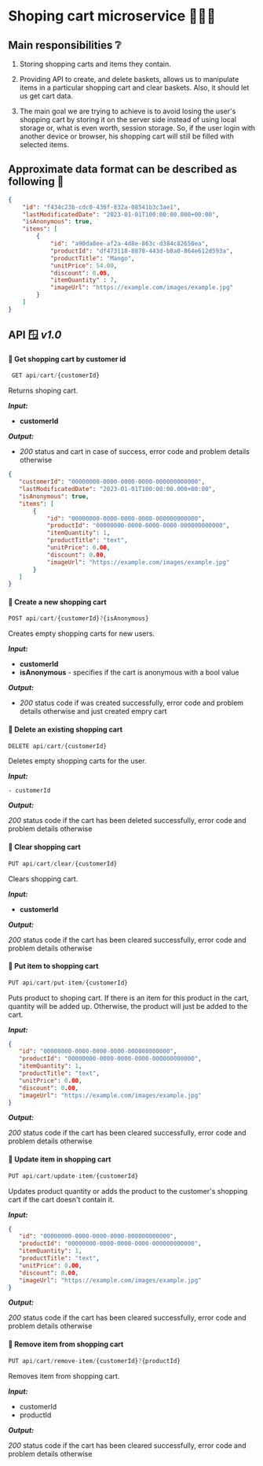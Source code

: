 # Shoping cart microservice 🛒🛒🛒

## Main responsibilities ❔

 1. Storing shopping carts and items they contain.
 
 2. Providing API to create, and delete baskets, allows us to manipulate items in a particular shopping cart and clear baskets. Also, it should let us get cart data.

 3. The main goal we are trying to achieve is to avoid losing the user's shopping cart by storing it on the server side instead of using local storage or, what is even worth, session storage. So, if the user login with another device or browser, his shopping cart will still be filled with selected items.

## Approximate data format can be described as following 🧩

```json
{
    "id": "f434c23b-cdc0-436f-832a-08541b3c3ae1",
    "lastModificatedDate": "2023-01-01T100:00:00.000+00:00",
    "isAnonymous": true,
    "items": [
        {
            "id": "a90da8ee-af2a-4d8e-863c-d384c82650ea",
            "productId": "df473118-8878-443d-b8a0-864e612d593a",
            "productTitle": "Mango",
            "unitPrice": 54.00,
            "discount": 0.05,
            "itemQuantity" : 7,
            "imageUrl": "https://example.com/images/example.jpg"
        }
    ]
}
```



## API 🪟 *v1.0*



####  🔑 Get shopping cart by customer id

```js
 GET api/cart/{customerId}
 ```
 Returns shoping cart.

 ***Input:*** 

- **customerId** 

 ***Output:***

 - *200* status and cart in case of success, error code and problem details otherwise

 ```json
{
    "customerId": "00000000-0000-0000-0000-000000000000",
    "lastModificatedDate": "2023-01-01T100:00:00.000+00:00",
    "isAnonymous": true,
    "items": [
        {
            "id": "00000000-0000-0000-0000-000000000000",
            "productId": "00000000-0000-0000-0000-000000000000",
            "itemQuantity": 1,
            "productTitle": "text",
            "unitPrice": 0.00,
            "discount": 0.00,
            "imageUrl": "https://example.com/images/example.jpg"
        }
    ]
}
 ```
 



 #### 🔑 Create a new shopping cart
 
 ```js
POST api/cart/{customerId}?{isAnonymous}
```
 Creates empty shopping carts for new users.

 ***Input:***

- **customerId**
- **isAnonymous** - specifies if the cart is anonymous with a bool value

 ***Output:***

- *200* status code if was created successfully, error code and problem details otherwise and just created empry cart



#### 🔑 Delete an existing shopping cart 

```js
DELETE api/cart/{customerId}
```

Deletes empty shopping carts for the user.

 ***Input:***

    - customerId

 ***Output:***

*200* status code if the cart has been deleted successfully, error code and problem details otherwise



#### 🔑 Clear shopping cart

```js 
PUT api/cart/clear/{customerId}
```
Clears shopping cart.

 ***Input:***

- **customerId**

 ***Output:***

*200* status code if the cart has been cleared successfully, error code and problem details otherwise



#### 🔑 Put item to shopping cart

```js
PUT api/cart/put-item/{customerId}
```
Puts product to shoping cart. If there is an item for this product in the cart, quantity will be added up. Otherwise, the product will just be added to the cart.

 ***Input:***

 ```json
 {
    "id": "00000000-0000-0000-0000-000000000000",
    "productId": "00000000-0000-0000-0000-000000000000",
    "itemQuantity": 1,
    "productTitle": "text",
    "unitPrice": 0.00,
    "discount": 0.00,
    "imageUrl": "https://example.com/images/example.jpg"
}
 ```
 ***Output:***

*200* status code if the cart has been cleared successfully, error code and problem details otherwise



#### 🔑 Update item in shopping cart

```js
PUT api/cart/update-item/{customerId}
```
Updates product quantity or adds the product to the customer's shopping cart if the cart doesn't contain it.

 ***Input:***

 ```json
 {
    "id": "00000000-0000-0000-0000-000000000000",
    "productId": "00000000-0000-0000-0000-000000000000",
    "itemQuantity": 1,
    "productTitle": "text",
    "unitPrice": 0.00,
    "discount": 0.00,
    "imageUrl": "https://example.com/images/example.jpg"
}
 ```
 
 ***Output:***

*200* status code if the cart has been cleared successfully, error code and problem details otherwise



#### 🔑 Remove item from shopping cart

```js
PUT api/cart/remove-item/{customerId}?{productId}
```
Removes item from shopping cart.

 ***Input:***

- customerId
- productId

 ***Output:***

*200* status code if the cart has been cleared successfully, error code and problem details otherwise


